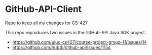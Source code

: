 # GitHub-API-Client
Repo to keep all my changes for CS-427

This repo reproduces two issues in the GitHub-API Java SDK project.

- https://github.com/uiuc-cs427/course-project-group-11/issues/14
- https://github.com/hub4j/github-api/issues/1154
